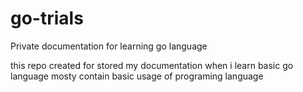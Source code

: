 # go-trials
Private documentation for learning go language

this repo created for stored my documentation when i learn basic go language
mosty contain basic usage of programing language 
